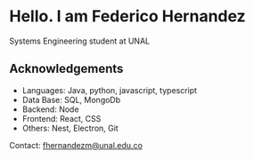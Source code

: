 
# Hello. I am Federico Hernandez

Systems Engineering student at UNAL

## Acknowledgements

 - Languages: Java, python, javascript, typescript
 - Data Base: SQL, MongoDb
 - Backend: Node
 - Frontend: React, CSS
 - Others: Nest, Electron, Git

Contact: fhernandezm@unal.edu.co 

